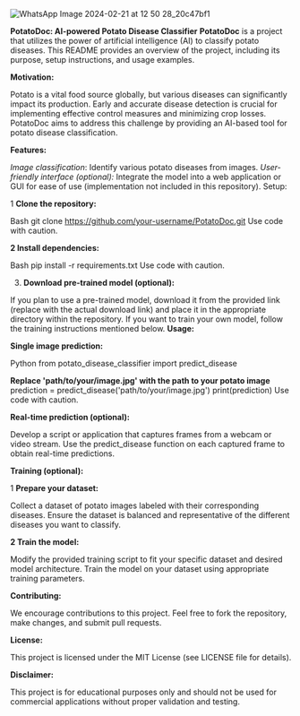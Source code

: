 ![WhatsApp Image 2024-02-21 at 12 50 28_20c47bf1](https://github.com/muntazir868/PotatoDoc/assets/122056705/3d1ed4f0-d0c5-44a2-b3b4-70e13b28c14e)

**PotatoDoc: AI-powered Potato Disease Classifier**
**PotatoDoc** is a project that utilizes the power of artificial intelligence (AI) to classify potato diseases. This README provides an overview of the project, including its purpose, setup instructions, and usage examples.

**Motivation:**

Potato is a vital food source globally, but various diseases can significantly impact its production. Early and accurate disease detection is crucial for implementing effective control measures and minimizing crop losses. PotatoDoc aims to address this challenge by providing an AI-based tool for potato disease classification.

**Features:**

_Image classification_: Identify various potato diseases from images.
_User-friendly interface (optional):_ Integrate the model into a web application or GUI for ease of use (implementation not included in this repository).
Setup:

1 **Clone the repository:**

Bash
git clone https://github.com/your-username/PotatoDoc.git
Use code with caution.

**2 Install dependencies:**

Bash
pip install -r requirements.txt
Use code with caution.

3. **Download pre-trained model (optional):**

If you plan to use a pre-trained model, download it from the provided link (replace with the actual download link) and place it in the appropriate directory within the repository.
If you want to train your own model, follow the training instructions mentioned below.
**Usage:**

**Single image prediction:**

Python
from potato_disease_classifier import predict_disease

**Replace 'path/to/your/image.jpg' with the path to your potato image**
prediction = predict_disease('path/to/your/image.jpg')
print(prediction)
Use code with caution.

**Real-time prediction (optional):**

Develop a script or application that captures frames from a webcam or video stream.
Use the predict_disease function on each captured frame to obtain real-time predictions.

**Training (optional):**

1 **Prepare your dataset:**

Collect a dataset of potato images labeled with their corresponding diseases.
Ensure the dataset is balanced and representative of the different diseases you want to classify.

**2 Train the model:**

Modify the provided training script to fit your specific dataset and desired model architecture.
Train the model on your dataset using appropriate training parameters.

**Contributing:**

We encourage contributions to this project. Feel free to fork the repository, make changes, and submit pull requests.

**License:**

This project is licensed under the MIT License (see LICENSE file for details).

**Disclaimer:**

This project is for educational purposes only and should not be used for commercial applications without proper validation and testing.
